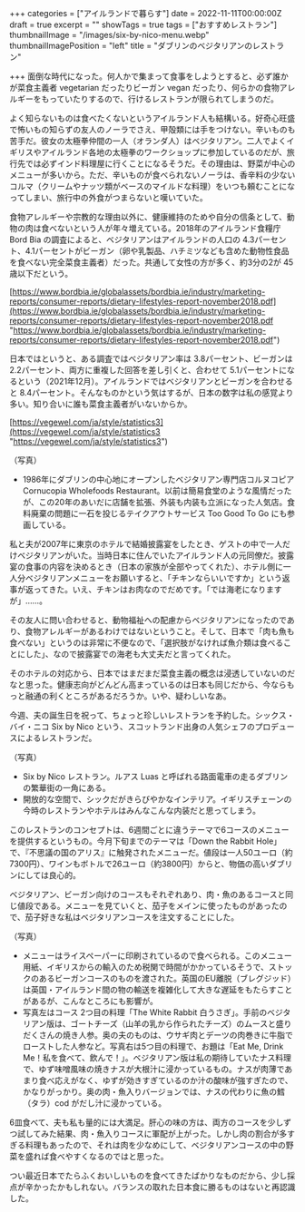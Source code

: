 +++
categories = ["アイルランドで暮らす"]
date = 2022-11-11T00:00:00Z
draft = true
excerpt = ""
showTags = true
tags = ["おすすめレストラン"]
thumbnailImage = "/images/six-by-nico-menu.webp"
thumbnailImagePosition = "left"
title = "ダブリンのベジタリアンのレストラン"

+++
面倒な時代になった。何人かで集まって食事をしようとすると、必ず誰かが菜食主義者 vegetarian だったりビーガン vegan だったり、何らかの食物アレルギーをもっていたりするので、行けるレストランが限られてしまうのだ。

よく知らないものは食べたくないというアイルランド人も結構いる。好奇心旺盛で怖いもの知らずの友人のノーラでさえ、甲殻類には手をつけない。辛いものも苦手だ。彼女の太極拳仲間の一人（オランダ人）はベジタリアン。二人でよくイギリスやアイルランド各地の太極拳のワークショップに参加しているのだが、旅行先では必ずインド料理屋に行くことになるそうだ。その理由は、野菜が中心のメニューが多いから。ただ、辛いものが食べられないノーラは、香辛料の少ないコルマ（クリームやナッツ類がベースのマイルドな料理）をいつも頼むことになってしまい、旅行中の外食がつまらないと嘆いていた。

食物アレルギーや宗教的な理由以外に、健康維持のためや自分の信条として、動物の肉は食べないという人が年々増えている。2018年のアイルランド食糧庁 Bord Bia の調査によると、ベジタリアンはアイルランドの人口の 4.3パーセント、4.1パーセントがビーガン（卵や乳製品、ハチミツなども含めた動物性食品を食べない完全菜食主義者）だった。共通して女性の方が多く、約3分の2が 45歳以下だという。

[https://www.bordbia.ie/globalassets/bordbia.ie/industry/marketing-reports/consumer-reports/dietary-lifestyles-report-november2018.pdf](https://www.bordbia.ie/globalassets/bordbia.ie/industry/marketing-reports/consumer-reports/dietary-lifestyles-report-november2018.pdf "https://www.bordbia.ie/globalassets/bordbia.ie/industry/marketing-reports/consumer-reports/dietary-lifestyles-report-november2018.pdf")

日本ではというと、ある調査ではベジタリアン率は 3.8パーセント、ビーガンは 2.2パーセント、両方に重複した回答を差し引くと、合わせて 5.1パーセントになるという（2021年12月）。アイルランドではベジタリアンとビーガンを合わせると 8.4パーセント。そんなものかという気はするが、日本の数字は私の感覚より多い。知り合いに誰も菜食主義者がいないからか。

[https://vegewel.com/ja/style/statistics3](https://vegewel.com/ja/style/statistics3 "https://vegewel.com/ja/style/statistics3")

（写真）

* 1986年にダブリンの中心地にオープンしたベジタリアン専門店コルヌコピア Cornucopia Wholefoods Restaurant。以前は簡易食堂のような風情だったが、この20年のあいだに店舗を拡張、外装も内装も立派になった人気店。食料廃棄の問題に一石を投じるテイクアウトサービス Too Good To Go にも参画している。

私と夫が2007年に東京のホテルで結婚披露宴をしたとき、ゲストの中で一人だけベジタリアンがいた。当時日本に住んでいたアイルランド人の元同僚だ。披露宴の食事の内容を決めるとき（日本の家族が全部やってくれた）、ホテル側に一人分ベジタリアンメニューをお願いすると、「チキンならいいですか」という返事が返ってきた。いえ、チキンはお肉なのでだめです。「では海老になりますが」……。

その友人に問い合わせると、動物福祉への配慮からベジタリアンになったのであり、食物アレルギーがあるわけではないということ。そして、日本で「肉も魚も食べない」というのは非常に不便なので、「選択肢がなければ魚介類は食べることにした」、なので披露宴での海老も大丈夫だと言ってくれた。

そのホテルの対応から、日本ではまだまだ菜食主義の概念は浸透していないのだなと思った。健康志向がどんどん高まっているのは日本も同じだから、今ならもっと融通の利くところがあるだろうか。いや、疑わしいなあ。

今週、夫の誕生日を祝って、ちょっと珍しいレストランを予約した。シックス・バイ・ニコ Six by Nico という、スコットランド出身の人気シェフのプロデュースによるレストランだ。

（写真）

* Six by Nico レストラン。ルアス Luas と呼ばれる路面電車の走るダブリンの繁華街の一角にある。
* 開放的な空間で、シックだがきらびやかなインテリア。イギリスチェーンの今時のレストランやホテルはみんなこんな内装だと思ってしまう。

このレストランのコンセプトは、6週間ごとに違うテーマで6コースのメニューを提供するというもの。今月下旬までのテーマは「Down the Rabbit Hole」で、『不思議の国のアリス』に触発されたメニューだ。値段は一人50ユーロ（約7300円）、ワインもボトルで26ユーロ（約3800円）からと、物価の高いダブリンにしては良心的。

ベジタリアン、ビーガン向けのコースもそれぞれあり、肉・魚のあるコースと同じ値段である。メニューを見ていくと、茄子をメインに使ったものがあったので、茄子好きな私はベジタリアンコースを注文することにした。

（写真）

* メニューはライスペーパーに印刷されているので食べられる。このメニュー用紙、イギリスからの輸入のため税関で時間がかかっているそうで、ストックのあるビーガンコースのものを渡された。英国のEU離脱（ブレグジッド）は英国・アイルランド間の物の輸送を複雑化して大きな遅延をもたらすことがあるが、こんなところにも影響が。
* 写真左はコース 2つ目の料理「The White Rabbit 白うさぎ」。手前のベジタリアン版は、ゴートチーズ（山羊の乳から作られたチーズ）のムースと盛りだくさんの焼き人参。奥の夫のものは、ウサギ肉とデーツの肉巻きに牛脂でローストした人参など。写真右は5つ目の料理で、お題は「Eat Me, Drink Me！私を食べて、飲んで！」。ベジタリアン版は私の期待していたナス料理で、ゆず味噌風味の焼きナスが大根汁に浸かっているもの。ナスが肉薄であまり食べ応えがなく、ゆずが効きすぎているのか汁の酸味が強すぎたので、かなりがっかり。奥の肉・魚入りバージョンでは、ナスの代わりに魚の鱈（タラ）cod がだし汁に浸かっている。

6皿食べて、夫も私も量的には大満足。肝心の味の方は、両方のコースを少しずつ試してみた結果、肉・魚入りコースに軍配が上がった。しかし肉の割合が多すぎる料理もあったので、それは肉を少なめにして、ベジタリアンコースの中の野菜を盛れば食べやすくなるのではと思った。

つい最近日本でたらふくおいしいものを食べてきたばかりなものだから、少し採点が辛かったかもしれない。バランスの取れた日本食に勝るものはないと再認識した。